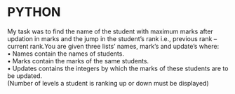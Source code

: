 # PYTHON
My task was to find the name of the student with maximum marks after updation in marks and the jump in the student’s rank i.e., previous rank – current rank.You are given three lists’ names, mark’s and update’s where:  
• Names contain the names of students.  
• Marks contain the marks of the same students.  
• Updates contains the integers by which the marks of these students are to be updated.  
(Number of levels a student is ranking up or down must be displayed)
